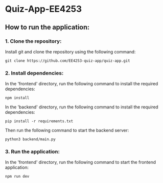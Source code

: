 # Quiz-App-EE4253

## How to run the application:

### 1. Clone the repository:
Install git and clone the repository using the following command:
```
git clone https://github.com/EE4253-quiz-app/quiz-app.git
```

### 2. Install dependencies:
In the 'frontend' directory, run the following command to install the required dependencies:
```
npm install
```

In the 'backend' directory, run the following command to install the required dependencies:
```
pip install -r requirements.txt
```

Then run the following command to start the backend server:
```
python3 backend/main.py
```

### 3. Run the application:
In the 'frontend' directory, run the following command to start the frontend application:
```
npm run dev
```